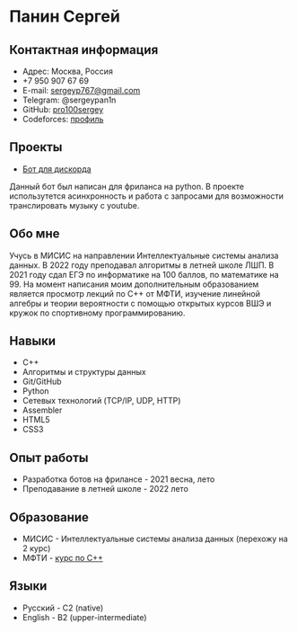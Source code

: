 # Панин Сергей
## Контактная информация 
* Адрес: Москва, Россия
* +7 950 907 67 69
* E-mail: sergeyp767@gmail.com
* Telegram: @sergeypan1n 
* GitHub: [pro100sergey](https://github.com/pro100sergey)
* Codeforces: [профиль](https://codeforces.com/profile/sergeyp767)
## Проекты
* [Бот для дискорда](https://github.com/pro100sergey/DiscordBot) 

Данный бот был написан для фриланса на python. В проекте использутется асинхронность и работа с запросами для возможности транслировать музыку с youtube. 
## Обо мне
Учусь в МИСИС на направлении Интеллектуальные системы анализа данных. В 2022 году преподавал алгоритмы в летней школе ЛШП. В 2021 году сдал ЕГЭ по информатике на 100 баллов, по математике на 99. На момент написания моим дополнительным образованием является просмотр лекций по C++ от МФТИ, изучение линейной алгебры и теории вероятности с помощью открытых курсов ВШЭ и кружок по спортивному программированию.

## Навыки
* C++
* Алгоритмы и структуры данных 
* Git/GitHub
* Python
* Сетевых технологий (TCP/IP, UDP, HTTP)
* Assembler 
* HTML5
* CSS3

## Опыт работы 
* Разработка ботов на фрилансе - 2021 весна, лето
* Преподавание в летней школе - 2022 лето 
## Образование
* МИСИС - Интеллектуальные системы анализа данных (перехожу на 2 курс)
* МФТИ - [курс по C++](https://www.youtube.com/playlist?list=PL4_hYwCyhAvaWsj3-0gLH_yEZfKdTife0)
## Языки
* Русский - C2 (native)
* English - B2 (upper-intermediate)
